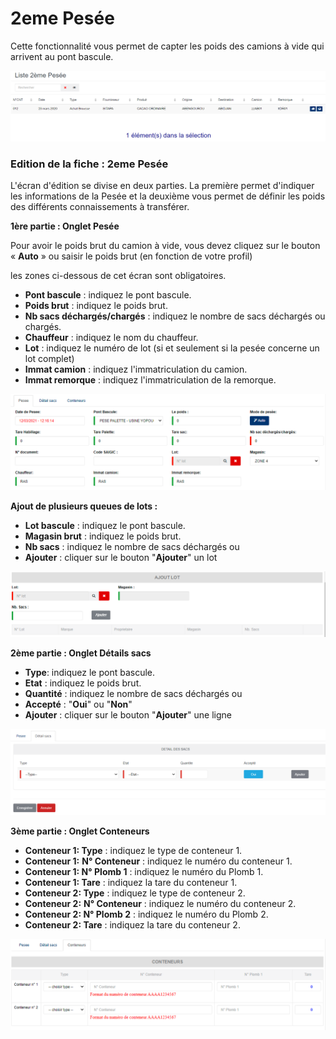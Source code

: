 # 2eme Pesée

Cette fonctionnalité vous permet de capter les poids des camions à vide qui arrivent au pont bascule.

![](../../.gitbook/assets/liste2emePesee.PNG)

### **Edition de la fiche : 2eme Pesée**

L'écran d'édition se divise en deux parties. La première permet d'indiquer les informations de la Pesée et la deuxième vous permet de définir les  poids des différents connaissements à transférer.

**1ère partie : Onglet Pesée**

Pour avoir le poids brut du camion à vide, vous devez cliquez sur le bouton « **Auto** » ou saisir le poids brut (en fonction de votre profil)

les zones ci-dessous de cet écran sont obligatoires.

* **Pont bascule** : indiquez le pont bascule.
* **Poids brut** : indiquez le poids brut.
* **Nb sacs déchargés/chargés** : indiquez le nombre de sacs déchargés ou chargés.
* **Chauffeur** : indiquez le nom du chauffeur.
* **Lot** : indiquez le numéro de lot (si et seulement si la pesée concerne un lot complet)
* **Immat camion** : indiquez l'immatriculation du camion.
* **Immat remorque** : indiquez l'immatriculation de la remorque.

![](<../../.gitbook/assets/2emePesee (1).PNG>)

**Ajout de plusieurs queues de lots :**&#x20;

* **Lot bascule** : indiquez le pont bascule.
* **Magasin brut** : indiquez le poids brut.
* **Nb sacs** : indiquez le nombre de sacs déchargés ou&#x20;
* **Ajouter** : cliquer sur le bouton "**Ajouter**" un lot

![](../../.gitbook/assets/2emePeseeAjouLot.PNG)

**2ème partie : Onglet Détails sacs**

* **Type**: indiquez le pont bascule.
* **Etat** : indiquez le poids brut.
* **Quantité** : indiquez le nombre de sacs déchargés ou&#x20;
* **Accepté** : "**Oui**" ou "**Non**"
* **Ajouter** : cliquer sur le bouton "**Ajouter**" une ligne

![](../../.gitbook/assets/2emePeseeDetailsacs.PNG)

**3ème partie : Onglet Conteneurs**

* **Conteneur 1: Type** : indiquez le type de conteneur 1.
* **Conteneur 1:** **N° Conteneur** : indiquez le numéro du conteneur 1.
* **Conteneur 1: N° Plomb 1** : indiquez le numéro du Plomb 1.
* **Conteneur 1: Tare**  : indiquez la tare du conteneur 1.
* **Conteneur 2: Type** : indiquez le type de conteneur 2.
* **Conteneur 2:** **N° Conteneur** : indiquez le numéro du conteneur 2.
* **Conteneur 2: N° Plomb 2** : indiquez le numéro du Plomb 2.
* **Conteneur 2: Tare**  : indiquez la tare du conteneur 2.

![](../../.gitbook/assets/2emePeseeConteneurs.PNG)
